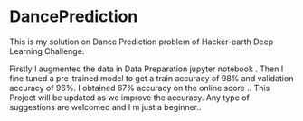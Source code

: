 # DancePrediction
This is my solution on Dance Prediction problem of Hacker-earth Deep Learning Challenge. 


Firstly I augmented the data in Data Preparation jupyter notebook . Then I fine tuned a pre-trained model to get a train accuracy of 98% and validation accuracy of 96%. I obtained 67% accuracy on the online score ..  This Project will be updated as we improve the accuracy. Any type of suggestions are welcomed and I m just a beginner..


